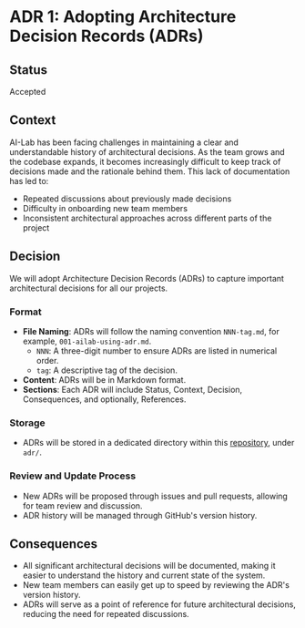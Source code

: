 # ADR 1: Adopting Architecture Decision Records (ADRs)

## Status

Accepted

## Context

AI-Lab has been facing challenges in maintaining a clear and understandable history of architectural decisions. As the team grows and the codebase expands, it becomes increasingly difficult to keep track of decisions made and the rationale behind them. This lack of documentation has led to:

- Repeated discussions about previously made decisions
- Difficulty in onboarding new team members
- Inconsistent architectural approaches across different parts of the project

## Decision

We will adopt Architecture Decision Records (ADRs) to capture important architectural decisions for all our projects.

### Format

- **File Naming**: ADRs will follow the naming convention `NNN-tag.md`, for example, `001-ailab-using-adr.md`.
  - `NNN`: A three-digit number to ensure ADRs are listed in numerical order.
  - `tag`: A descriptive tag of the decision.
- **Content**: ADRs will be in Markdown format.
- **Sections**: Each ADR will include Status, Context, Decision, Consequences, and optionally, References.

### Storage

- ADRs will be stored in a dedicated directory within this [repository](https://github.com/ai-cfia/dev-rel-docs), under `adr/`.
  
### Review and Update Process

- New ADRs will be proposed through issues and pull requests, allowing for team review and discussion.
- ADR history will be managed through GitHub's version history.

## Consequences

- All significant architectural decisions will be documented, making it easier to understand the history and current state of the system.
- New team members can easily get up to speed by reviewing the ADR's version history.
- ADRs will serve as a point of reference for future architectural decisions, reducing the need for repeated discussions.



